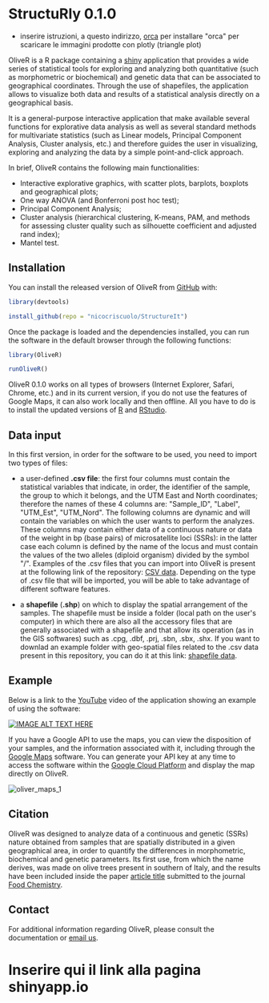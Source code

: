 
<!-- README.md is generated from README.Rmd. Please edit that file -->
StructuRly 0.1.0
================

-   inserire istruzioni, a questo indirizzo, [orca](https://github.com/plotly/orca#installation) per installare "orca" per scaricare le immagini prodotte con plotly (triangle plot)

OliveR is a R package containing a [shiny](https://shiny.rstudio.com) application that provides a wide series of statistical tools for exploring and analyzing both quantitative (such as morphometric or biochemical) and genetic data that can be associated to geographical coordinates. Through the use of shapefiles, the application allows to visualize both data and results of a statistical analysis directly on a geographical basis.

It is a general-purpose interactive application that make available several functions for explorative data analysis as well as several standard methods for multivariate statistics (such as Linear models, Principal Component Analysis, Cluster analysis, etc.) and therefore guides the user in visualizing, exploring and analyzing the data by a simple point-and-click approach.

In brief, OliveR contains the following main functionalities:

-   Interactive explorative graphics, with scatter plots, barplots, boxplots and geographical plots;
-   One way ANOVA (and Bonferroni post hoc test);
-   Principal Component Analysis;
-   Cluster analysis (hierarchical clustering, K-means, PAM, and methods for assessing cluster quality such as silhouette coefficient and adjusted rand index);
-   Mantel test.

Installation
------------

You can install the released version of OliveR from [GitHub](https://CRAN.R-project.org) with:

``` r
library(devtools)

install_github(repo = "nicocriscuolo/StructureIt")
```

Once the package is loaded and the dependencies installed, you can run the software in the default browser through the following functions:

``` r
library(OliveR)

runOliveR()
```

OliveR 0.1.0 works on all types of browsers (Internet Explorer, Safari, Chrome, etc.) and in its current version, if you do not use the features of Google Maps, it can also work locally and then offline. All you have to do is to install the updated versions of [R](https://www.r-project.org) and [RStudio](https://www.rstudio.com).

Data input
----------

In this first version, in order for the software to be used, you need to import two types of files:

-   a user-defined **.csv file**: the first four columns must contain the statistical variables that indicate, in order, the identifier of the sample, the group to which it belongs, and the UTM East and North coordinates; therefore the names of these 4 columns are: "Sample\_ID", "Label", "UTM\_Est", "UTM\_Nord". The following columns are dynamic and will contain the variables on which the user wants to perform the analyzes. These columns may contain either data of a continuous nature or data of the weight in bp (base pairs) of microsatellite loci (SSRs): in the latter case each column is defined by the name of the locus and must contain the values of the two alleles (diploid organism) divided by the symbol "/". Examples of the .csv files that you can import into OliveR is present at the following link of the repository: [CSV data](https://github.com/nicocriscuolo/OliveR/tree/master/inst/CSV_data). Depending on the type of .csv file that will be imported, you will be able to take advantage of different software features.

-   a **shapefile** (**.shp**) on which to display the spatial arrangement of the samples. The shapefile must be inside a folder (local path on the user's computer) in which there are also all the accessory files that are generally associated with a shapefile and that allow its operation (as in the GIS softwares) such as .cpg, .dbf, .prj, .sbn, .sbx, .shx. If you want to downlad an example folder with geo-spatial files related to the .csv data present in this repository, you can do it at this link: [shapefile data](https://github.com/nicocriscuolo/OliveR/tree/master/inst/shpefile_data).

Example
-------

Below is a link to the [YouTube](https://www.youtube.com/?gl=IT&hl=it) video of the application showing an example of using the software:

[![IMAGE ALT TEXT HERE](http://img.youtube.com/vi/WdUzk_eZjXU/0.jpg)](http://www.youtube.com/watch?v=WdUzk_eZjXU)

If you have a Google API to use the maps, you can view the disposition of your samples, and the information associated with it, including through the [Google Maps](https://www.google.com/maps) software. You can generate your API key at any time to access the software within the [Google Cloud Platform](https://cloud.google.com) and display the map directly on OliveR.

![oliver\_maps\_1](https://user-images.githubusercontent.com/35098432/44960136-3049cc80-aefa-11e8-9bf8-b3641b1d6e04.jpg)

Citation
--------

OliveR was designed to analyze data of a continuous and genetic (SSRs) nature obtained from samples that are spatially distributed in a given geographical area, in order to quantify the differences in morphometric, biochemical and genetic parameters. Its first use, from which the name derives, was made on olive trees present in southern of Italy, and the results have been included inside the paper [article title](https://) submitted to the journal [Food Chemistry](https://www.journals.elsevier.com/food-chemistry).

Contact
-------

For additional information regarding OliveR, please consult the documentation or [email us](mailto:nico.criscuolo981@gmail.com).

Inserire qui il link alla pagina shinyapp.io
============================================
